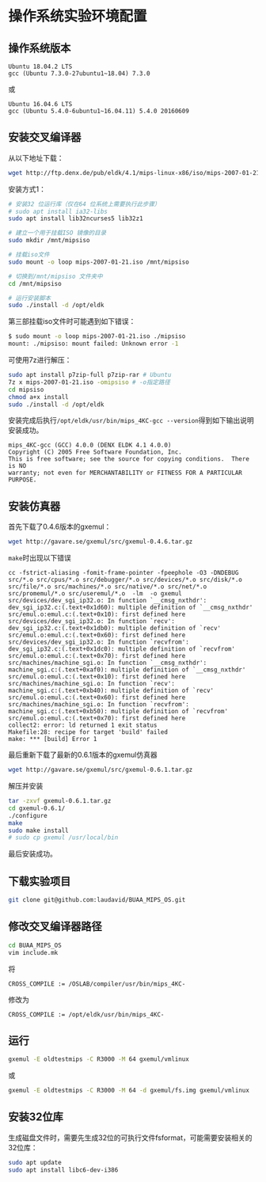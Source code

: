 # 操作系统实验环境配置

## 操作系统版本

```
Ubuntu 18.04.2 LTS
gcc (Ubuntu 7.3.0-27ubuntu1~18.04) 7.3.0
```

或

```
Ubuntu 16.04.6 LTS
gcc (Ubuntu 5.4.0-6ubuntu1~16.04.11) 5.4.0 20160609
```

## 安装交叉编译器

从以下地址下载：

```sh
wget http://ftp.denx.de/pub/eldk/4.1/mips-linux-x86/iso/mips-2007-01-21.iso
```

安装方式1：

```sh
# 安装32 位运行库（仅在64 位系统上需要执行此步骤）
# sudo apt install ia32-libs
sudo apt install lib32ncurses5 lib32z1

# 建立一个用于挂载ISO 镜像的目录
sudo mkdir /mnt/mipsiso

# 挂载iso文件
sudo mount -o loop mips-2007-01-21.iso /mnt/mipsiso

# 切换到/mnt/mipsiso 文件夹中
cd /mnt/mipsiso

# 运行安装脚本
sudo ./install -d /opt/eldk
```

第三部挂载iso文件时可能遇到如下错误：

```sh
$ sudo mount -o loop mips-2007-01-21.iso ./mipsiso 
mount: ./mipsiso: mount failed: Unknown error -1
```

可使用7z进行解压：

```sh
sudo apt install p7zip-full p7zip-rar # Ubuntu
7z x mips-2007-01-21.iso -omipsiso # -o指定路径
cd mipsiso
chmod a+x install
sudo ./install -d /opt/eldk
```

安装完成后执行`/opt/eldk/usr/bin/mips_4KC-gcc --version`得到如下输出说明安装成功。

```
mips_4KC-gcc (GCC) 4.0.0 (DENX ELDK 4.1 4.0.0)
Copyright (C) 2005 Free Software Foundation, Inc.
This is free software; see the source for copying conditions.  There is NO
warranty; not even for MERCHANTABILITY or FITNESS FOR A PARTICULAR PURPOSE.
```

## 安装仿真器

首先下载了0.4.6版本的gxemul：

```sh
wget http://gavare.se/gxemul/src/gxemul-0.4.6.tar.gz
```

`make`时出现以下错误

```
cc -fstrict-aliasing -fomit-frame-pointer -fpeephole -O3 -DNDEBUG  src/*.o src/cpus/*.o src/debugger/*.o src/devices/*.o src/disk/*.o src/file/*.o src/machines/*.o src/native/*.o src/net/*.o src/promemul/*.o src/useremul/*.o  -lm  -o gxemul
src/devices/dev_sgi_ip32.o: In function `__cmsg_nxthdr':
dev_sgi_ip32.c:(.text+0x1d60): multiple definition of `__cmsg_nxthdr'
src/emul.o:emul.c:(.text+0x10): first defined here
src/devices/dev_sgi_ip32.o: In function `recv':
dev_sgi_ip32.c:(.text+0x1db0): multiple definition of `recv'
src/emul.o:emul.c:(.text+0x60): first defined here
src/devices/dev_sgi_ip32.o: In function `recvfrom':
dev_sgi_ip32.c:(.text+0x1dc0): multiple definition of `recvfrom'
src/emul.o:emul.c:(.text+0x70): first defined here
src/machines/machine_sgi.o: In function `__cmsg_nxthdr':
machine_sgi.c:(.text+0xaf0): multiple definition of `__cmsg_nxthdr'
src/emul.o:emul.c:(.text+0x10): first defined here
src/machines/machine_sgi.o: In function `recv':
machine_sgi.c:(.text+0xb40): multiple definition of `recv'
src/emul.o:emul.c:(.text+0x60): first defined here
src/machines/machine_sgi.o: In function `recvfrom':
machine_sgi.c:(.text+0xb50): multiple definition of `recvfrom'
src/emul.o:emul.c:(.text+0x70): first defined here
collect2: error: ld returned 1 exit status
Makefile:28: recipe for target 'build' failed
make: *** [build] Error 1
```

最后重新下载了最新的0.6.1版本的gxemul仿真器

```sh
wget http://gavare.se/gxemul/src/gxemul-0.6.1.tar.gz
```

解压并安装

```sh
tar -zxvf gxemul-0.6.1.tar.gz
cd gxemul-0.6.1/
./configure
make
sudo make install
# sudo cp gxemul /usr/local/bin
```

最后安装成功。

## 下载实验项目

```sh
git clone git@github.com:laudavid/BUAA_MIPS_OS.git
```

## 修改交叉编译器路径

```sh
cd BUAA_MIPS_OS
vim include.mk
```

将

```
CROSS_COMPILE := /OSLAB/compiler/usr/bin/mips_4KC-
```

修改为

```
CROSS_COMPILE := /opt/eldk/usr/bin/mips_4KC-
```

## 运行

```sh
gxemul -E oldtestmips -C R3000 -M 64 gxemul/vmlinux
```

或

```sh
gxemul -E oldtestmips -C R3000 -M 64 -d gxemul/fs.img gxemul/vmlinux
```

## 安装32位库

生成磁盘文件时，需要先生成32位的可执行文件fsformat，可能需要安装相关的32位库：

```sh
sudo apt update
sudo apt install libc6-dev-i386
```

